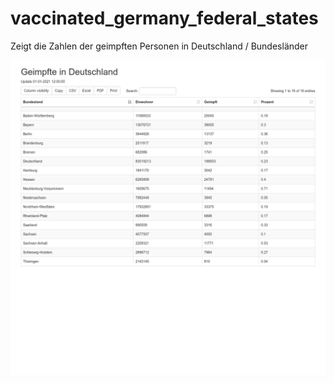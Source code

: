 # vaccinated_germany_federal_states
Zeigt die Zahlen der geimpften Personen in Deutschland / Bundesländer

<img src="https://raw.githubusercontent.com/basti1012/vaccinated_germany_federal_states/main/geimpfte.png">
